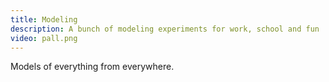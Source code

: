 ```yaml
---
title: Modeling
description: A bunch of modeling experiments for work, school and fun
video: pall.png
---
```


Models of everything from everywhere.
